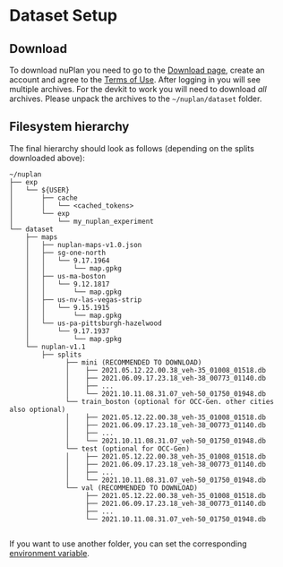 # Dataset Setup

## Download
To download nuPlan you need to go to the [Download page](https://www.nuscenes.org/nuplan#download), 
create an account and agree to the [Terms of Use](https://www.nuscenes.org/terms-of-use).
After logging in you will see multiple archives. 
For the devkit to work you will need to download *all* archives.
Please unpack the archives to the `~/nuplan/dataset` folder.

## Filesystem hierarchy
The final hierarchy should look as follows (depending on the splits downloaded above):
```angular2html
~/nuplan
├── exp
│   └── ${USER}
│       ├── cache
│       │   └── <cached_tokens>
│       └── exp
│           └── my_nuplan_experiment
└── dataset
    ├── maps
    │   ├── nuplan-maps-v1.0.json
    │   ├── sg-one-north
    │   │   └── 9.17.1964
    │   │       └── map.gpkg
    │   ├── us-ma-boston
    │   │   └── 9.12.1817
    │   │       └── map.gpkg
    │   ├── us-nv-las-vegas-strip
    │   │   └── 9.15.1915
    │   │       └── map.gpkg
    │   └── us-pa-pittsburgh-hazelwood
    │       └── 9.17.1937
    │           └── map.gpkg
    └── nuplan-v1.1
        ├── splits 
              ├── mini (RECOMMENDED TO DOWNLOAD)
              │    ├── 2021.05.12.22.00.38_veh-35_01008_01518.db
              │    ├── 2021.06.09.17.23.18_veh-38_00773_01140.db
              │    ├── ...
              │    └── 2021.10.11.08.31.07_veh-50_01750_01948.db
              └── train_boston (optional for OCC-Gen. other cities also optional)
              │    ├── 2021.05.12.22.00.38_veh-35_01008_01518.db
              │    ├── 2021.06.09.17.23.18_veh-38_00773_01140.db
              │    ├── ...
              │    └── 2021.10.11.08.31.07_veh-50_01750_01948.db
              └── test (optional for OCC-Gen)
              │    ├── 2021.05.12.22.00.38_veh-35_01008_01518.db
              │    ├── 2021.06.09.17.23.18_veh-38_00773_01140.db
              │    ├── ...
              │    └── 2021.10.11.08.31.07_veh-50_01750_01948.db
              └── val (RECOMMENDED TO DOWNLOAD)
                   ├── 2021.05.12.22.00.38_veh-35_01008_01518.db
                   ├── 2021.06.09.17.23.18_veh-38_00773_01140.db
                   ├── ...
                   └── 2021.10.11.08.31.07_veh-50_01750_01948.db
        
```

If you want to use another folder, you can set the corresponding [environment variable](https://github.com/motional/nuplan-devkit/blob/master/docs/installation.md).
